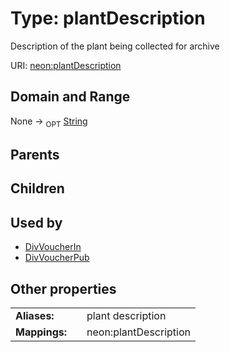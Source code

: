
# Type: plantDescription


Description of the plant being collected for archive

URI: [neon:plantDescription](https://data.neonscience.org/plantDescription)


## Domain and Range

None ->  <sub>OPT</sub> [String](types/String.md)

## Parents


## Children


## Used by

 * [DivVoucherIn](DivVoucherIn.md)
 * [DivVoucherPub](DivVoucherPub.md)

## Other properties

|  |  |  |
| --- | --- | --- |
| **Aliases:** | | plant description |
| **Mappings:** | | neon:plantDescription |

